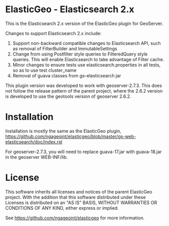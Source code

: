 # ElasticGeo - Elasticsearch 2.x

This is the Elasticsearch 2.x version of the ElasticGeo plugin for GeoServer. 

Changes to support Elasticsearch 2.x include:
1. Support non-backward compatible changes to Elasticsearch API, such as removal of FilterBuilder and ImmutableSettings
2. Change from using Postfilter style queries to FilteredQuery style queries.  This will enable Elasticsearch to take advantage of Filter cache.
3. Minor changes to ensure tests use elasticsearch.properties in all tests, so as to use test cluster_name
4. Removal of guava classes from gs-elasticsearch jar

This plugin version was developed to work with geoserver-2.7.3.  This does not follow the release pattern of the parent project, where the 2.6.2
version is developed to use the geotools version of geoserver 2.6.2.

# Installation
Installation is mostly the same as the ElasticGeo plugin, https://github.com/ngageoint/elasticgeo/blob/master/gs-web-elasticsearch/doc/index.rst

For geoserver-2.7.3, you will need to replace guava-17.jar with guava-18.jar in the geoserver WEB-INF/lib.  

# License
This software inherits all licenses and notices of the parent ElasticGeo project.  With the addition that this software distributed under these Licenses is distributed on an "AS IS" BASIS, WITHOUT WARRANTIES OR CONDITIONS OF ANY KIND, either express or implied.

See https://github.com/ngageoint/elasticgeo for more information.

